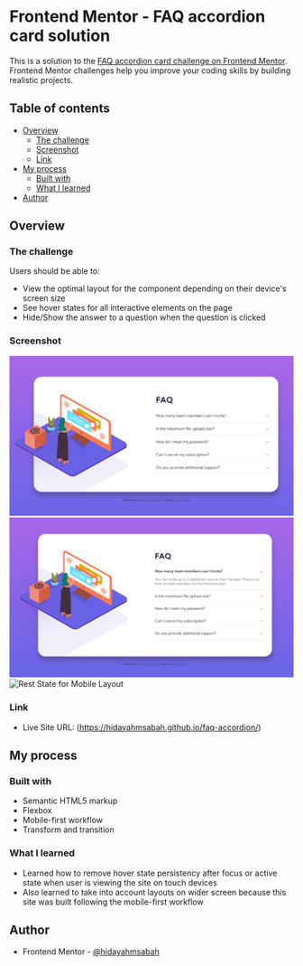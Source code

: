 # Frontend Mentor - FAQ accordion card solution

This is a solution to the [FAQ accordion card challenge on Frontend Mentor](https://www.frontendmentor.io/challenges/faq-accordion-card-XlyjD0Oam). Frontend Mentor challenges help you improve your coding skills by building realistic projects. 

## Table of contents

- [Overview](#overview)
  - [The challenge](#the-challenge)
  - [Screenshot](#screenshot)
  - [Link](#links)
- [My process](#my-process)
  - [Built with](#built-with)
  - [What I learned](#what-i-learned)
- [Author](#author)

## Overview

### The challenge

Users should be able to:

- View the optimal layout for the component depending on their device's screen size
- See hover states for all interactive elements on the page
- Hide/Show the answer to a question when the question is clicked

### Screenshot

![Rest State for Desktop Layout](images/rest-state-desktop.png?raw=true "Rest State")
![Active State for Desktop Layout](images/active-state-desktop.png?raw=true "Active State")
![Rest State for Mobile Layout](images/active-state-mobile.png?raw=true "Rest State - Mobile Version")

### Link

- Live Site URL: (https://hidayahmsabah.github.io/faq-accordion/)

## My process

### Built with

- Semantic HTML5 markup
- Flexbox
- Mobile-first workflow
- Transform and transition 

### What I learned

- Learned how to remove hover state persistency after focus or active state when user is viewing the site on touch devices 
- Also learned to take into account layouts on wider screen because this site was built following the mobile-first workflow 

## Author

- Frontend Mentor - [@hidayahmsabah](https://www.frontendmentor.io/profile/hidayahmsabah)

